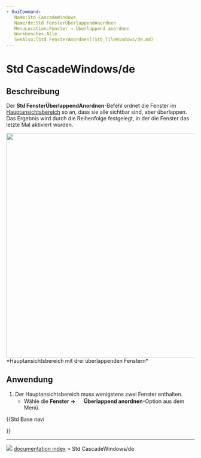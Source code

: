 ```yaml
---
- GuiCommand:
   Name:Std CascadeWindows
   Name/de:Std FensterÜberlappendAnordnen
   MenuLocation:Fenster → Überlappend anordnen
   Workbenches:Alle
   SeeAlso:[Std FensterAnordnen](Std_TileWindows/de.md)
---
```


# Std CascadeWindows/de

## Beschreibung

Der **Std FensterÜberlappendAnordnen**-Befehl ordnet die Fenster im [Hauptansichtsbereich](Main_view_area/de.md) so an, dass sie alle sichtbar sind, aber überlappen. Das Ergebnis wird durch die Reihenfolge festgelegt, in der die Fenster das letzte Mal aktiviert wurden.

<img alt="" src=images/Std_CascadeWindows_example.png  style="width:600px;"> 
*Hauptansichtsbereich mit drei überlappenden Fenstern*

## Anwendung

1.  Der Hauptansichtsbereich muss wenigstens zwei Fenster enthalten.
    -   Wähle die **Fenster → <img src="images/Std_CascadeWindows.svg" width=16px> Überlappend anordnen**-Option aus dem Menü.





{{Std Base navi

}}



---
![](images/Right_arrow.png) [documentation index](../README.md) > Std CascadeWindows/de
